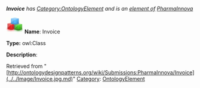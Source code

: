 ___Invoice__ has [Category:OntologyElement](../../Category/OntologyElement.md "Category:OntologyElement") and is an [element of](../../Property/ElementOf.md "Property:ElementOf") [PharmaInnova](../../Submissions/PharmaInnova.md "Submissions:PharmaInnova")_


  




[![Class](../../images/thumb/2/27/Class.gif/45px-Class.gif)](../../Image/Class.gif.md "Class")
__Name__: Invoice 


__Type:__ owl:Class 


__Description__: 





Retrieved from "[http://ontologydesignpatterns.org/wiki/Submissions:PharmaInnova/Invoice](../../Image/Invoice.jpg.md)"
 [Category](http://ontologydesignpatterns.org/wiki/Special:Categories "Special:Categories"): [OntologyElement](../../Category/OntologyElement.md "Category:OntologyElement")